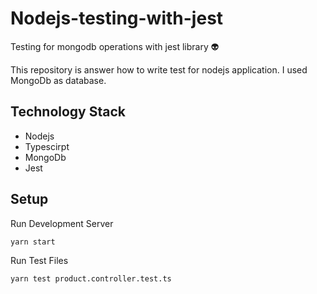 # Nodejs-testing-with-jest
Testing for mongodb operations with jest library 👽

This repository is answer how to write test for nodejs application. I used MongoDb as database.

## Technology Stack

- Nodejs
- Typescirpt
- MongoDb
- Jest

## Setup
Run Development Server

```bash
yarn start
```

Run Test Files

```bash 
yarn test product.controller.test.ts
```
